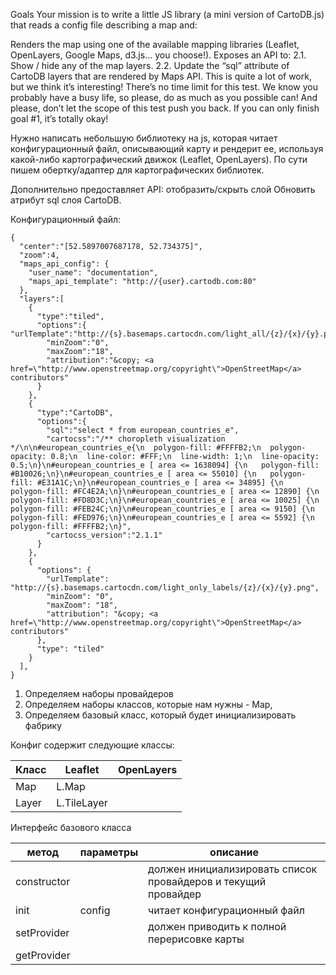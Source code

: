 Goals
Your mission is to write a little JS library (a mini version of CartoDB.js) that reads a config file describing a map and:

Renders the map using one of the available mapping libraries (Leaflet, OpenLayers, Google Maps, d3.js… you choose!).
Exposes an API to: 2.1. Show / hide any of the map layers. 2.2. Update the “sql” attribute of CartoDB layers that are rendered by Maps API.
This is quite a lot of work, but we think it’s interesting! There’s no time limit for this test. We know you probably have a busy life, so please, do as much as you possible can! And please, don’t let the scope of this test push you back. If you can only finish goal #1, it’s totally okay!

Нужно написать небольшую библиотеку на js, которая читает конфигурационный файл, описывающий карту и рендерит ее, используя какой-либо картографический движок (Leaflet, OpenLayers). По сути пишем обертку/адаптер для картографических библиотек.

Дополнительно предоставляет API:
отобразить/скрыть слой
Обновить атрибут sql слоя CartoDB.

Конфигурационный файл:

```
{
  "center":"[52.5897007687178, 52.734375]",
  "zoom":4,
  "maps_api_config": {
    "user_name": "documentation",
    "maps_api_template": "http://{user}.cartodb.com:80"
  },
  "layers":[
    {
      "type":"tiled",
      "options":{     "urlTemplate":"http://{s}.basemaps.cartocdn.com/light_all/{z}/{x}/{y}.png",
        "minZoom":"0",
        "maxZoom":"18",
        "attribution":"&copy; <a href=\"http://www.openstreetmap.org/copyright\">OpenStreetMap</a> contributors"
      }
    },
    {
      "type":"CartoDB",
      "options":{
        "sql":"select * from european_countries_e",
        "cartocss":"/** choropleth visualization */\n\n#european_countries_e{\n  polygon-fill: #FFFFB2;\n  polygon-opacity: 0.8;\n  line-color: #FFF;\n  line-width: 1;\n  line-opacity: 0.5;\n}\n#european_countries_e [ area <= 1638094] {\n   polygon-fill: #B10026;\n}\n#european_countries_e [ area <= 55010] {\n   polygon-fill: #E31A1C;\n}\n#european_countries_e [ area <= 34895] {\n   polygon-fill: #FC4E2A;\n}\n#european_countries_e [ area <= 12890] {\n   polygon-fill: #FD8D3C;\n}\n#european_countries_e [ area <= 10025] {\n   polygon-fill: #FEB24C;\n}\n#european_countries_e [ area <= 9150] {\n   polygon-fill: #FED976;\n}\n#european_countries_e [ area <= 5592] {\n   polygon-fill: #FFFFB2;\n}",
        "cartocss_version":"2.1.1"
      }
    },
    {
      "options": {
        "urlTemplate": "http://{s}.basemaps.cartocdn.com/light_only_labels/{z}/{x}/{y}.png",
        "minZoom": "0",
        "maxZoom": "18",
        "attribution": "&copy; <a href=\"http://www.openstreetmap.org/copyright\">OpenStreetMap</a> contributors"
      },
      "type": "tiled"
    }
  ],
}
```

1. Определяем наборы провайдеров
2. Определяем наборы классов, которые нам нужны - Map,
3. Определяем базовый класс, который будет инициализировать фабрику


Конфиг содержит следующие классы:

Класс | Leaflet | OpenLayers |
--|--|--
Map | L.Map |
Layer | L.TileLayer |

Интерфейс базового класса

метод | параметры | описание |
--|--|--
constructor |  | должен инициализировать список провайдеров и текущий провайдер
init | config | читает конфигурационный файл
setProvider |  | должен приводить к полной перерисовке карты
getProvider |

